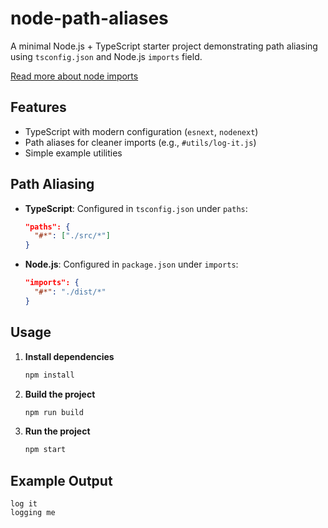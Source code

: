 # node-path-aliases

A minimal Node.js + TypeScript starter project demonstrating path aliasing using `tsconfig.json` and Node.js `imports` field.

[Read more about node imports](https://nodejs.org/api/packages.html#imports)

## Features
- TypeScript with modern configuration (`esnext`, `nodenext`)
- Path aliases for cleaner imports (e.g., `#utils/log-it.js`)
- Simple example utilities

## Path Aliasing
- **TypeScript**: Configured in `tsconfig.json` under `paths`:
  ```json
  "paths": {
    "#*": ["./src/*"]
  }
  ```
- **Node.js**: Configured in `package.json` under `imports`:
  ```json
  "imports": {
    "#*": "./dist/*"
  }
  ```

## Usage
1. **Install dependencies**
   ```sh
   npm install
   ```
2. **Build the project**
   ```sh
   npm run build
   ```
3. **Run the project**
   ```sh
   npm start
   ```

## Example Output
```
log it
logging me
```

